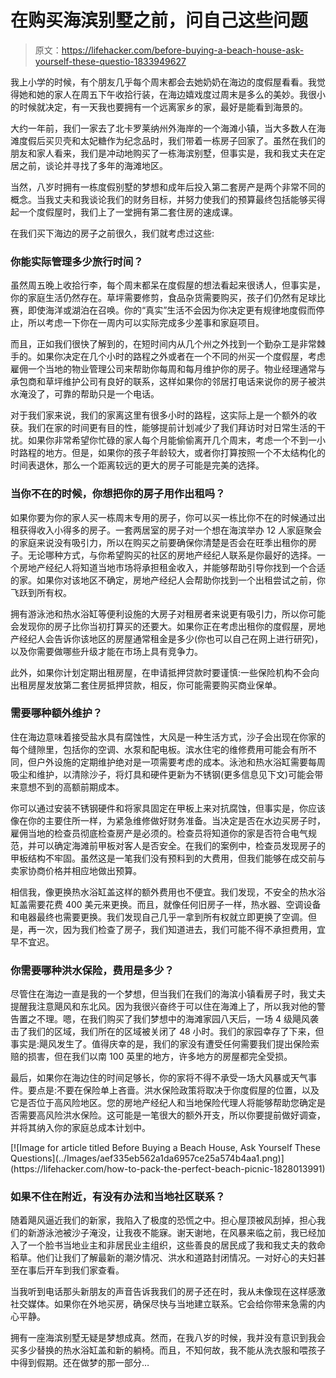 # 在购买海滨别墅之前，问自己这些问题

> 原文：<https://lifehacker.com/before-buying-a-beach-house-ask-yourself-these-questio-1833949627>

我上小学的时候，有个朋友几乎每个周末都会去她奶奶在海边的度假屋看看。我觉得她和她的家人在周五下午收拾行装，在海边嬉戏度过周末是多么的美妙。我很小的时候就决定，有一天我也要拥有一个远离家乡的家，最好是能看到海景的。



大约一年前，我们一家去了北卡罗莱纳州外海岸的一个海滩小镇，当大多数人在海滩度假后买贝壳和太妃糖作为纪念品时，我们带着一栋房子回家了。虽然在我们的朋友和家人看来，我们是冲动地购买了一栋海滨别墅，但事实是，我和我丈夫在定居之前，谈论并寻找了多年的海滩地区。

当然，八岁时拥有一栋度假别墅的梦想和成年后投入第二套房产是两个非常不同的概念。当我丈夫和我谈论我们的财务目标，并努力使我们的预算最终包括能够买得起一个度假屋时，我们上了一堂拥有第二套住房的速成课。

在我们买下海边的房子之前很久，我们就考虑过这些:

### 你能实际管理多少旅行时间？

虽然周五晚上收拾行李，每个周末都呆在度假屋的想法看起来很诱人，但事实是，你的家庭生活仍然存在。草坪需要修剪，食品杂货需要购买，孩子们仍然有足球比赛，即使海洋或湖泊在召唤。你的“真实”生活不会因为你决定更有规律地度假而停止，所以考虑一下你在一周内可以实际完成多少差事和家庭项目。

而且，正如我们很快了解到的，在短时间内从几个州之外找到一个勤杂工是非常棘手的。如果你决定在几个小时的路程之外或者在一个不同的州买一个度假屋，考虑雇佣一个当地的物业管理公司来帮助你每周和每月维护你的房子。物业经理通常与承包商和草坪维护公司有良好的联系，这样如果你的邻居打电话来说你的房子被洪水淹没了，可靠的帮助只是一个电话。

对于我们家来说，我们的家离这里有很多小时的路程，这实际上是一个额外的收获。我们在家的时间更有目的性，能够提前计划减少了我们拜访时对日常生活的干扰。如果你非常希望你忙碌的家人每个月能偷偷离开几个周末，考虑一个不到一小时路程的地方。但是，如果你的孩子年龄较大，或者你打算按照一个不太结构化的时间表退休，那么一个距离较远的更大的房子可能是完美的选择。

### 当你不在的时候，你想把你的房子用作出租吗？

如果你要为你的家人买一栋周末专用的房子，你可以买一栋比你不在的时候通过出租获得收入小得多的房子。一套两居室的房子对一个想在海滨举办 12 人家庭聚会的家庭来说没有吸引力，所以在购买之前要确保你清楚是否会在旺季出租你的房子。无论哪种方式，与你希望购买的社区的房地产经纪人联系是你最好的选择。一个房地产经纪人将知道当地市场将承担租金收入，并能够帮助引导你找到一个合适的家。如果你对该地区不确定，房地产经纪人会帮助你找到一个出租尝试之前，你飞跃到所有权。

拥有游泳池和热水浴缸等便利设施的大房子对租房者来说更有吸引力，所以你可能会发现你的房子比你当初打算买的还要大。如果你正在考虑出租你的度假屋，房地产经纪人会告诉你该地区的房屋通常租金是多少(你也可以自己在网上进行研究)，以及你需要做哪些升级才能在市场上具有竞争力。

此外，如果你计划定期出租房屋，在申请抵押贷款时要谨慎:一些保险机构不会向出租房屋发放第二套住房抵押贷款，相反，你可能需要购买商业保单。

### 需要哪种额外维护？

住在海边意味着接受盐水具有腐蚀性，大风是一种生活方式，沙子会出现在你家的每个缝隙里，包括你的空调、水泵和配电板。滨水住宅的维修费用可能会有所不同，但户外设施的定期维护绝对是一项需要考虑的成本。泳池和热水浴缸需要每周吸尘和维护，以清除沙子，将灯具和硬件更新为不锈钢(更多信息见下文)可能会带来意想不到的高额前期成本。

你可以通过安装不锈钢硬件和将家具固定在甲板上来对抗腐蚀，但事实是，你应该像在你的主要住所一样，为紧急维修做好财务准备。当决定是否在水边买房子时，雇佣当地的检查员彻底检查房产是必须的。检查员将知道你的家是否符合电气规范，并可以确定海滩前甲板对客人是否安全。在我们的案例中，检查员发现房子的甲板结构不牢固。虽然这是一笔我们没有预料到的大费用，但我们能够在成交前与卖家协商价格并相应地做出预算。

相信我，像更换热水浴缸盖这样的额外费用也不便宜。我们发现，不安全的热水浴缸盖需要花费 400 美元来更换。而且，就像任何旧房子一样，热水器、空调设备和电器最终也需要更换。我们发现自己几乎一拿到所有权就立即更换了空调。但是，再一次，因为我们检查了房子，我们知道进去，我们可能不得不承担费用，宜早不宜迟。

### 你需要哪种洪水保险，费用是多少？

尽管住在海边一直是我的一个梦想，但当我们在我们的海滨小镇看房子时，我丈夫提醒我注意飓风和东北风。因为我很兴奋终于可以住在海滩上了，所以我对他的警告置之不理。嗯，在我们购买了我们梦想中的海滩家园八天后，一场 4 级飓风袭击了我们的区域，我们所在的区域被关闭了 48 小时。我们的家园幸存了下来，但事实是:飓风发生了。值得庆幸的是，我们的家没有遭受任何需要我们提出保险索赔的损害，但在我们以南 100 英里的地方，许多地方的房屋都完全受损。

最后，如果你在海边住的时间足够长，你的家将不得不承受一场大风暴或天气事件。要点是:不要在保险单上吝啬。洪水保险政策将取决于你度假屋的位置，以及它是否位于高风险地区。您的房地产经纪人和当地保险代理人将能够帮助您确定是否需要高风险洪水保险。这可能是一笔很大的额外开支，所以你要提前做好调查，并将其纳入你的家庭总成本计划中。

<aside data-commerce-source="inset" class="sc-16a0mhj-2 gAjHzr">[![Image for article titled Before Buying a Beach House, Ask Yourself These Questions](../Images/aef335eb562a1da6957ce25a574b4aa1.png)](https://lifehacker.com/how-to-pack-the-perfect-beach-picnic-1828013991)</aside>

### **如果不住在附近，有没有办法和当地社区联系？**

随着飓风逼近我们的新家，我陷入了极度的恐慌之中。担心屋顶被风刮掉，担心我们的新游泳池被沙子淹没，让我夜不能寐。谢天谢地，在风暴来临之前，我已经加入了一个脸书当地业主和非居民业主组织，这些善良的居民成了我和我丈夫的救命稻草。他们让我们了解最新的潮汐情况、洪水和道路封闭情况。一对好心的夫妇甚至在事后开车到我们家查看。

当我听到电话那头新朋友的声音告诉我我们的房子还在时，我从未像现在这样感激社交媒体。如果你在外地买房，确保尽快与当地建立联系。它会给你带来急需的内心平静。

拥有一座海滨别墅无疑是梦想成真。然而，在我八岁的时候，我并没有意识到我会买多少替换的热水浴缸盖和新的躺椅。而且，不知何故，我不能从洗衣服和喂孩子中得到假期。还在做梦的那一部分…